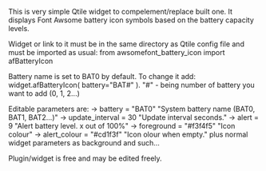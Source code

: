 This is very simple Qtile widget to compelement/replace built one.
It displays Font Awsome battery icon symbols based on the battery capacity levels.

Widget or link to it must be in the same directory as Qtile config file and must be imported as usual:
from awsomefont_battery_icon import afBatteryIcon

Battery name is set to BAT0 by default. To change it add:
widget.afBatteryIcon(
battery="BAT#"
).
"#" - being number of battery you want to add (0, 1, 2...)

Editable parameters are:
-> battery = "BAT0"
"System battery name (BAT0, BAT1, BAT2...)"
-> update_interval = 30
"Update interval seconds."
-> alert = 9
"Alert battery level. x out of 100%"
-> foreground = "#f3f4f5"
"Icon colour"
-> alert_colour = "#cd1f3f"
"Icon olour when empty."
plus normal widget parameters as background and such...

Plugin/widget is free and may be edited freely.
